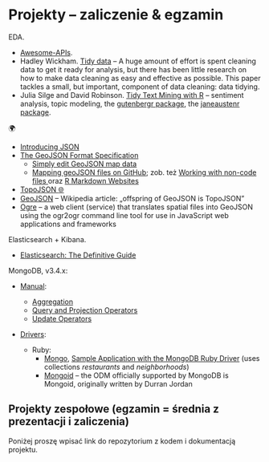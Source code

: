 # Projekty – zaliczenie & egzamin

EDA.

* [Awesome-APIs](git@github.com:abhishekbanthia/Awesome-APIs.git).
* Hadley Wickham.
  [Tidy data](http://vita.had.co.nz/papers/tidy-data.html) –
  A huge amount of effort is spent cleaning data to get it ready for analysis, but
  there has been little research on how to make data cleaning as easy and
  effective as possible. This paper tackles a small, but important, component of
  data cleaning: data tidying.
* Julia Silge and David Robinson.
  [Tidy Text Mining with R](http://tidytextmining.com) – sentiment analysis, topic modeling,
  the [gutenbergr package](https://github.com/ropenscilabs/gutenbergr),
  the [janeaustenr package](https://cran.r-project.org/web/packages/janeaustenr/index.html).

:earth_africa:

* [Introducing JSON](http://www.json.org/)
* [The GeoJSON Format Specification](http://geojson.org/geojson-spec.html)
  - [Simply edit GeoJSON map data](http://geojson.io/)
  - [Mapping geoJSON files on GitHub](https://help.github.com/articles/mapping-geojson-files-on-github);
    zob. też [Working with non-code files ](https://help.github.com/categories/working-with-non-code-files/)
    oraz
    [R Markdown Websites](http://rmarkdown.rstudio.com/rmarkdown_websites.html)
* [TopoJSON :globe_with_meridians:](https://github.com/topojson/topojson)
* [GeoJSON](https://en.wikipedia.org/wiki/GeoJSON) – Wikipedia article:
  „offspring of GeoJSON is TopoJSON”
* [Ogre](http://ogre.adc4gis.com/) – a web client (service) that translates
  spatial files into GeoJSON using the ogr2ogr command line tool for use
  in JavaScript web applications and frameworks

Elasticsearch + Kibana.

* [Elasticsearch: The Definitive Guide](https://www.elastic.co/guide/en/elasticsearch/guide/master/index.html)

MongoDB, v3.4.x:

* [Manual](https://docs.mongodb.com/manual/):
  - [Aggregation](https://docs.mongodb.com/manual/aggregation/)
  - [Query and Projection Operators](https://docs.mongodb.org/manual/reference/operator/query/)
  - [Update Operators](https://docs.mongodb.org/manual/reference/operator/update/)

* [Drivers](https://docs.mongodb.com/ecosystem/drivers/):
  - Ruby:
    * [Mongo](https://docs.mongodb.com/ruby-driver/master/quick-start/),
      [Sample Application with the MongoDB Ruby Driver](https://github.com/steveren/ruby-driver-sample-app)
      (uses collections _restaurants_ and _neighborhoods_)
    * [Mongoid](https://docs.mongodb.com/ruby-driver/master/mongoid/) –
      the ODM officially supported by MongoDB is Mongoid,
      originally written by Durran Jordan

## Projekty zespołowe (egzamin = średnia z prezentacji i zaliczenia)

Poniżej proszę wpisać link do repozytorium z kodem i dokumentacją projektu.

<!--

1. [Anomalia](https://github.com/mawala/egzamin-nosql)
1. [Baranki](https://github.com/kropeq/baranki)
1. [Bie](https://github.com/abie115/nosql-exam)
1. [Explorers](https://github.com/dbuszman/egzamin-nosql)
1. [Michał Kiełb, Łukasz Szlas, Tomasz Smogór](https://github.com/mkielb/nosql-egzamin)
1. [Krystian Kisielewski](https://bitbucket.org/nosql2017/nosql/wiki/Egzamin)
1. [Adrian Pieper](https://github.com/adrpieper/NoSQL-exam)
1. [Białe Mielone](https://github.com/romety2/nosql)
1. [Sebastian Czarnecki](https://github.com/sebcza/nosql-egzamin)
1. [Piotr Kacprowicz, Damian Centek, Daniel Banasiak](https://github.com/Undauted/NoSQL-exam)
1. [Marek Strzała](https://github.com/MarekAG/nosql-egzamin)
1. [Patrycja Cieślak, Łukasz Zawistowski](https://github.com/lzawistowski/nosql-egzamin)
1. [Michał Tyczyński](https://github.com/mtyczynski/egzaminnosql)

### MongoDB University

* [Ławrynowicz Jacek](https://github.com/jlawrynowicz/projekty-nosql). Diagnostics and Debugging.
* [Nadoba Adam](https://github.com/anadoba/projekty-nosql). MongoDB Performance.
* [Sielachowicz Paweł](http://university.mongodb.com/course_completion/6115c5a0-ca5e-4641-98ab-2d43ac33). MongoDB for (NodeJS) Developers.

-->

